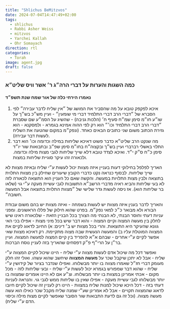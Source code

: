 ```yaml
---
title: "Shlichus BeMitzvos"
date: 2024-07-04T14:47:49+02:00
tags:
  - shlichus
  - Rabbi Asher Weiss
  - mitzvos
  - Yarchei Kallah
  - Ohr Somayach
direction: rtl
categories:
  - Torah
image: agent.jpg
draft: false
---
```


### כמה השגות והערות על דברי הרה״ג ר׳ אשר וויס שליט״א

#### נאמרו הירחי כלה של אור שמח שנת תשפ״ד

1. איכא לפקפק טובא על מה שהסביר את המושג של ״אין שליח לדבר עבירה״ לפי הסברא של ״דברי הרב דברי התלמיד דברי מי שומעין״ - ועיין מש״כ בש״ך על שו״ע חו״מ סימן שמ״ח סעיף ח׳ (הלכות גניבה) - שהשיג על הסמ״ע שם שסברת ״דברי הרב דברי התלמיד וכו׳״ הוא רק לפי ההוה אמינא בגמרא - ולמסקנא - הוא גזירת הכתוב משום שני כתובים הבאים כאחד. (ונפק״מ במקום שהטעה את השליח לעשות דבר עבירה).
2. מה שנקט הרב שליט״א כדבר פשוט דאיכא שליחות במילה וכדומה וכו׳ הוא דבר התלוי באשלי רברברי ועיין בש״ך ובקצוה״ח בחו״מ סימן שפ״ב ובתבואות שור יו״ד סימן כ״ח ס״ק י״ד. ואיכא לצדד טובא דלא שייך שליחות לגבי מצות מילה וכדומה. ולכאורה זהו עיקר סוגיית שליחות במצות.

האריך לפלפל בחילוקי דעות בעניין איזה מצוות יכול לעשות ע״י שליח ובאיזה מצוות לא שייך שליחות. לבסוף כנראה נקט כדברי הקובץ שיעורים שחילק בין מצוות התלוית בתוצאה ולבין מצות התלויות במעשה. והקשה שאם כל העניין הוא התוצאה לכאורה לזה לא בעי שליחות והביא ראיה מדברי הרשב״א התשובות לגבי עשיית מעקה ע״י גוי (שלאו בר שליחות הוא). אז ניסה לעשות גדר שלישי של ״מצוות התלוית בתוצאה אבל המעשה חשובה״.

והאריך לדבר בענין איזה מצוות יש לעשות בשמחה - ואיזה מצוות יש בהם משום עבודת הבורא ולא מבואר כ״כ למאי נפק״מ. בפרט שהוא חילוק של פללו הראשונים. ומפני עניות דעתי וחוסר הבנתי, לא הבנתי מה הצורך בכל הבניין הזאת - שלכאורה ראינו שיש לחלק בין מעשה המצוה וקיים המצוה - והוא דבר שיש בכל מיני מצות - אפילו בכי האי גוונא שהעיקר היא התוצאות. והרי בכל מצוות יש ב׳ דינים: א) החיוב לדאוג לקיים את המצווה המוטלת עליו ב) והמעשה הנעשית שבה מצוה מתקיימת. רק דאיכא מצוות שאי אפשר לקיים ע״י אחרים - שבהם א״א להפריד בין קיים המצוה למעשה המצווה. ועיין בר״ן על הרי״ף פ״ק דפסחים שהאריך בזה לעניין נוסח הברכות.

ואפשר דכל מה שיכול אדם לעשות מצווה ע״י שליח - היינו שיכול _לקיים_ המצווה ע״י שליח - אבל לא יתכן שיקבל שכר על **מעשה המצווה** שיחשב שהוא עשהו. ואולי זהו חלק מעומק דברי חז״ל שאמרו מצווה בו יותר מבשלוחו. ואפילו שנדבר בציור של קידושין ע״י שליח - שהוא דבר שמפורש בגמרא יכול לעשות ע״י שליח - ובעי שליחות לזה - מכל מקום - אכתי אמרינן במצוות בו יותר מבשלוחו. וצ״ע אם לא היינו אומרים שמצווה בו יותר מבשלוחו לגבי עשיית מעקה - אפילו שאין בו שליחות ממש לגבי גוי. והנראה לעניות דעתי בזה - דכל היכא שיכול למנות שליח במצוות - היינו רק לעניין זה שיכול לקיים חיובו לדאוג שהמצווה תקויים - אבל לא אמרינן שע״י שמנה שליח מקבל שכר כאילו הוא עשה מעשה מצווה. (וכל זה גם לדעת התבואות שור הסובר שאפשר לקיים מצות מילה וכיסוי הדם ע״י שליח).
